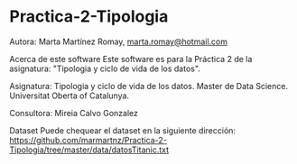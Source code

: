 # Practica-2-Tipologia


Autora:
Marta Martínez Romay, marta.romay@hotmail.com

Acerca de este software
Este software es para la Práctica 2 de la asignatura: "Tipologia y ciclo de vida de los datos".


Asignatura: Tipologia y ciclo de vida de los datos.
Master de Data Science.
Universitat Oberta of Catalunya.


Consultora: Mireia Calvo Gonzalez


Dataset
Puede chequear el dataset en la siguiente dirección:
https://github.com/marmartnz/Practica-2-Tipologia/tree/master/data/datosTitanic.txt

